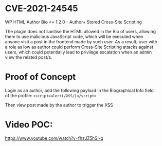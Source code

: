 # CVE-2021-24545

WP HTML Author Bio <= 1.2.0 - Author+ Stored Cross-Site Scripting

The plugin does not sanitise the HTML allowed in the Bio of users, allowing them to use malicious JavaScript code, which will be executed when anyone visit a post in the frontend made by such user. As a result, user with a role as low as author could perform Cross-Site Scripting attacks against users, which could potentially lead to privilege escalation when an admin view the related post/s.

# Proof of Concept

Login as an author, add the following payload in the Biographical Info field of the profile:
```<script>alert(/XSS/)</script>``` 

Then view post made by the author to trigger the XSS 

# Video POC:
https://www.youtube.com/watch?v=fhzJZ5hSI-g
